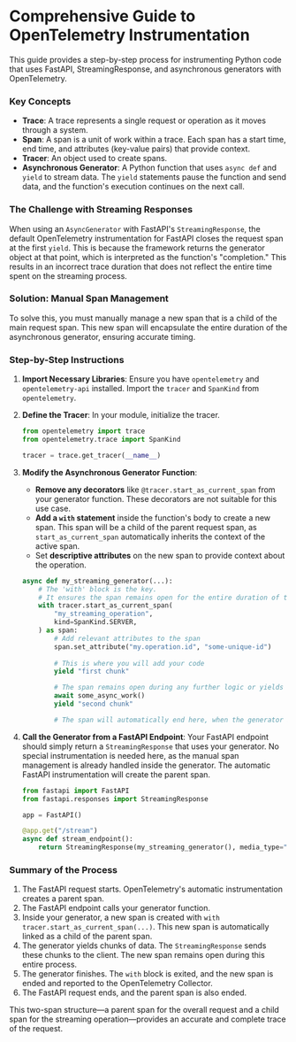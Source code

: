 # **Comprehensive Guide to OpenTelemetry Instrumentation**

This guide provides a step-by-step process for instrumenting Python code that uses FastAPI, StreamingResponse, and asynchronous generators with OpenTelemetry.

### **Key Concepts**

  * **Trace**: A trace represents a single request or operation as it moves through a system.
  * **Span**: A span is a unit of work within a trace. Each span has a start time, end time, and attributes (key-value pairs) that provide context.
  * **Tracer**: An object used to create spans.
  * **Asynchronous Generator**: A Python function that uses `async def` and `yield` to stream data. The `yield` statements pause the function and send data, and the function's execution continues on the next call.

### **The Challenge with Streaming Responses**

When using an `AsyncGenerator` with FastAPI's `StreamingResponse`, the default OpenTelemetry instrumentation for FastAPI closes the request span at the first `yield`. This is because the framework returns the generator object at that point, which is interpreted as the function's "completion." This results in an incorrect trace duration that does not reflect the entire time spent on the streaming process.

### **Solution: Manual Span Management**

To solve this, you must manually manage a new span that is a child of the main request span. This new span will encapsulate the entire duration of the asynchronous generator, ensuring accurate timing.

### **Step-by-Step Instructions**

1.  **Import Necessary Libraries**: Ensure you have `opentelemetry` and `opentelemetry-api` installed. Import the `tracer` and `SpanKind` from `opentelemetry`.

2.  **Define the Tracer**: In your module, initialize the tracer.

    ```python
    from opentelemetry import trace
    from opentelemetry.trace import SpanKind

    tracer = trace.get_tracer(__name__)
    ```

3.  **Modify the Asynchronous Generator Function**:

      * **Remove any decorators** like `@tracer.start_as_current_span` from your generator function. These decorators are not suitable for this use case.
      * **Add a `with` statement** inside the function's body to create a new span. This span will be a child of the parent request span, as `start_as_current_span` automatically inherits the context of the active span.
      * Set **descriptive attributes** on the new span to provide context about the operation.

    <!-- end list -->

    ```python
    async def my_streaming_generator(...):
        # The 'with' block is the key.
        # It ensures the span remains open for the entire duration of the generator.
        with tracer.start_as_current_span(
            "my_streaming_operation",
            kind=SpanKind.SERVER,
        ) as span:
            # Add relevant attributes to the span
            span.set_attribute("my.operation.id", "some-unique-id")
            
            # This is where you will add your code
            yield "first chunk"

            # The span remains open during any further logic or yields
            await some_async_work()
            yield "second chunk"

            # The span will automatically end here, when the generator is exhausted.
    ```

4.  **Call the Generator from a FastAPI Endpoint**: Your FastAPI endpoint should simply return a `StreamingResponse` that uses your generator. No special instrumentation is needed here, as the manual span management is already handled inside the generator. The automatic FastAPI instrumentation will create the parent span.

    ```python
    from fastapi import FastAPI
    from fastapi.responses import StreamingResponse

    app = FastAPI()

    @app.get("/stream")
    async def stream_endpoint():
        return StreamingResponse(my_streaming_generator(), media_type="text/plain")
    ```

### **Summary of the Process**

1.  The FastAPI request starts. OpenTelemetry's automatic instrumentation creates a parent span.
2.  The FastAPI endpoint calls your generator function.
3.  Inside your generator, a new span is created with `with tracer.start_as_current_span(...)`. This new span is automatically linked as a child of the parent span.
4.  The generator yields chunks of data. The `StreamingResponse` sends these chunks to the client. The new span remains open during this entire process.
5.  The generator finishes. The `with` block is exited, and the new span is ended and reported to the OpenTelemetry Collector.
6.  The FastAPI request ends, and the parent span is also ended.

This two-span structure—a parent span for the overall request and a child span for the streaming operation—provides an accurate and complete trace of the request.